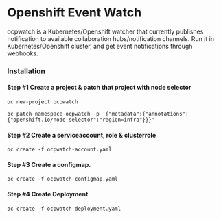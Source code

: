 # Openshift Event Watch
ocpwatch is a Kubernetes/Openshift watcher that currently publishes notification to available collaboration hubs/notification channels. Run it in Kubernetes/Openshift cluster, and get event notifications through webhooks.

### Installation

#### Step #1 Create a project & patch that project with node selector

```
oc new-project ocpwatch

oc patch namespace ocpwatch -p '{"metadata":{"annotations":{"openshift.io/node-selector":"region=infra"}}}'
```

#### Step #2 Create a serviceaccount, role & clusterrole

```oc create -f ocpwatch-account.yaml```

#### Step #3 Create a configmap.

```
oc create -f ocpwatch-configmap.yaml
```
#### Step #4 Create Deployment

```oc create -f ocpwatch-deployment.yaml```
